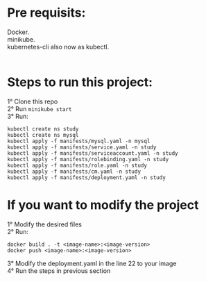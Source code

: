 # Pre requisits: <br>
Docker. <br>
minikube. <br>
kubernetes-cli also now as kubectl. <br>
<br>

# Steps to run this project: <br>
1° Clone this repo <br>
2° Run `minikube start` <br>
3° Run: <br>
```
kubectl create ns study
kubectl create ns mysql
kubectl apply -f manifests/mysql.yaml -n mysql
kubectl apply -f manifests/service.yaml -n study
kubectl apply -f manifests/serviceaccount.yaml -n study
kubectl apply -f manifests/rolebinding.yaml -n study
kubectl apply -f manifests/role.yaml -n study
kubectl apply -f manifests/cm.yaml -n study
kubectl apply -f manifests/deployment.yaml -n study
```

# If you want to modify the project
1° Modify the desired files <br>
2° Run: <br>
```
docker build . -t <image-name>:<image-version>
docker push <image-name>:<image-version>
```
3° Modify the deployment.yaml in the line 22 to your image <br>
4° Run the steps in previous section <br>
